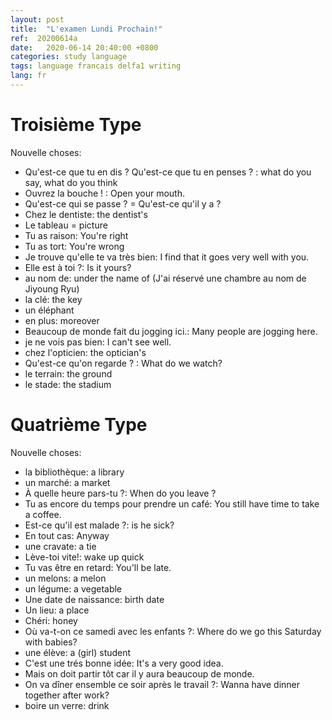 ```yaml
---
layout: post
title:  "L'examen Lundi Prochain!"
ref:  20200614a
date:   2020-06-14 20:40:00 +0800
categories: study language
tags: language francais delfa1 writing
lang: fr
---
```


# Troisième Type

Nouvelle choses:

- Qu'est-ce que tu en dis ? Qu'est-ce que tu en penses ? : what do you say, what do you think
- Ouvrez la bouche ! : Open your mouth.
- Qu'est-ce qui se passe ? = Qu'est-ce qu'il y a ?
- Chez le dentiste: the dentist's
- Le tableau = picture
- Tu as raison: You're right
- Tu as tort: You're wrong
- Je trouve qu'elle te va très bien:  I find that it goes very well with you.
- Elle est à toi ?: Is it yours?
- au nom de: under the name of (J'ai réservé une chambre au nom de Jiyoung Ryu)
- la clé: the key
- un éléphant
- en plus: moreover
- Beaucoup de monde fait du jogging ici.: Many people are jogging here.
- je ne vois pas bien: I can't see well.
- chez l'opticien: the optician's
- Qu'est-ce qu'on regarde ? : What do we watch?
- le terrain: the ground
- le stade: the stadium

# Quatrième Type

Nouvelle choses:

- la bibliothèque: a library
- un marché: a market
- À quelle heure pars-tu ?: When do you leave ?
- Tu as encore du temps pour prendre un café: You still have time to take a coffee.
- Est-ce qu'il est malade ?: is he sick?
- En tout cas: Anyway
- une cravate: a tie
- Lève-toi vite!: wake up quick
- Tu vas être en retard: You'll be late.
- un melons: a melon
- un légume: a vegetable 
- Une date de naissance: birth date
- Un lieu: a place
- Chéri: honey
- Où va-t-on ce samedi avec les enfants ?: Where do we go this Saturday with babies?
- une élève: a (girl) student
- C'est une trés bonne idée: It's a very good idea.
- Mais on doit partir tôt car il y aura beaucoup de monde.
- On va dîner ensemble ce soir après le travail ?: Wanna have dinner together after work?
- boire un verre: drink
